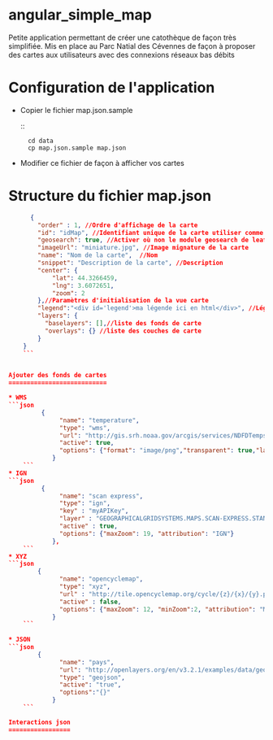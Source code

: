 # angular_simple_map
Petite application permettant de créer une catothèque de façon très simplifiée. Mis en place au Parc Natial des Cévennes de façon à proposer des cartes aux utilisateurs avec des connexions réseaux bas débits


Configuration de l'application
==============================

* Copier le fichier map.json.sample 

    ::
    
        cd data
        cp map.json.sample map.json
        
* Modifier ce fichier de façon à afficher vos cartes

Structure du fichier map.json
==============================

```json
      {
        "order" : 1, //Ordre d'affichage de la carte
        "id": "idMap", //Identifiant unique de la carte utiliser comme URL
        "geosearch": true, //Activer où non le module geosearch de leaflet
        "imageUrl": "miniature.jpg", //Image mignature de la carte
        "name": "Nom de la carte",  //Nom
        "snippet": "Description de la carte", //Description
        "center": { 
            "lat": 44.3266459,
            "lng": 3.6072651,
            "zoom": 2
        },//Paramètres d'initialisation de la vue carte
        "legend":"<div id='legend'>ma légende ici en html</div>", //Légened
        "layers": { 
          "baselayers": [],//liste des fonds de carte
          "overlays": {} //liste des couches de carte
        }
    }
    ```


Ajouter des fonds de cartes
===========================

* WMS
```json
         {
              "name": "temperature",
              "type": "wms",
              "url": "http://gis.srh.noaa.gov/arcgis/services/NDFDTemps/MapServer/WMSServer?",
              "active": true,
              "options": {"format": "image/png","transparent": true,"layers": 16 }
            }
    ```
* IGN
```json
         {
              "name": "scan express",
              "type": "ign",
              "key" : "myAPIKey",
              "layer" : "GEOGRAPHICALGRIDSYSTEMS.MAPS.SCAN-EXPRESS.STANDARD", 
              "active" : true,
              "options": {"maxZoom": 19, "attribution": "IGN"}
            },
    ```
* XYZ
```json
        {
              "name": "opencyclemap",
              "type": "xyz",
              "url" : "http://tile.opencyclemap.org/cycle/{z}/{x}/{y}.png", 
              "active" : false,
              "options": {"maxZoom": 12, "minZoom":2, "attribution": "Map data © <a href='http://opencyclemap.org'>opencyclemap</a> contributors"}
            }
    ```
    
* JSON
```json
        {
              "name": "pays",
              "url": "http://openlayers.org/en/v3.2.1/examples/data/geojson/countries.geojson",
              "type": "geojson",
              "active": "true",
              "options":"{}"
            }
    ```

Interactions json
=================
